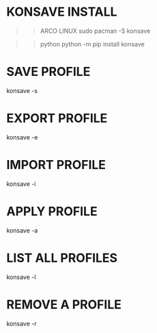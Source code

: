 # KONSAVE INSTALL

>> ARCO LINUX
sudo pacman -S konsave

>> python
python -m pip install konsave

# SAVE PROFILE
konsave -s <profile name>

# EXPORT PROFILE
konsave -e <profile name>

# IMPORT PROFILE
konsave -i <path to the file>

# APPLY PROFILE
konsave -a <profile name>


# LIST ALL PROFILES
konsave -l

# REMOVE A PROFILE
konsave -r <profile name>
